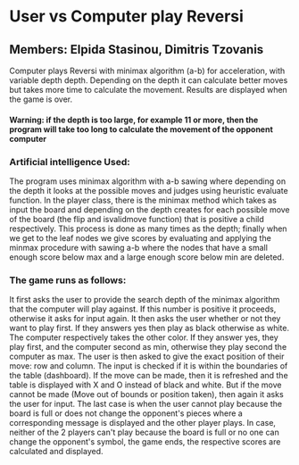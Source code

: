 # User vs Computer play Reversi

## Members:  Elpida Stasinou, Dimitris Tzovanis


Computer plays Reversi with minimax algorithm (a-b) for acceleration, with variable depth depth. 
Depending on the depth it can calculate better moves but takes more time to calculate the movement. Results are displayed when the game is over.

#### Warning: if the depth is too large, for example 11 or more, then the program will take too long to calculate the movement of the opponent computer

### Artificial intelligence Used:
The program uses minimax algorithm with a-b sawing where depending on the depth it looks at the possible moves and judges 
using heuristic evaluate function. In the player class, there is the minimax method which takes as input the board and depending on the depth creates 
for each possible move of the board (the flip and isvalidmove function) that is positive a child respectively. 
This process is done as many times as the depth; finally when we get to the leaf nodes we give scores by evaluating and applying the minmax procedure with sawing a-b 
where the nodes that have a small enough score below max and a large enough score below min are deleted.


### The game runs as follows:
 
It first asks the user to provide the search depth of the minimax algorithm that the computer will play against.
If this number is positive it proceeds, otherwise it asks for input again. It then asks the user whether or not they want to play first.
If they answers yes then play as black otherwise as white. The computer respectively takes the other color. 
If they answer yes, they play first, and the computer second as min, otherwise they play second the computer as max. 
The user is then asked to give the exact position of their move: row and column. 
The input is checked if it is within the boundaries of the table (dashboard).
If the move can be made, then it is refreshed and the table is displayed with X and O instead of black and white.
But if the move cannot be made (Move out of bounds or position taken), then again it asks the user for input. 
The last case is when the user cannot play because the board is full or does not change the opponent's pieces where a corresponding message is displayed and the other player plays.
In case, neither of the 2 players can't play because the board is full or no one can change the opponent's symbol, the game ends, 
the respective scores are calculated and displayed.
